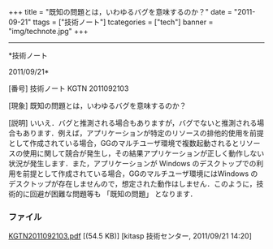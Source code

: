 ﻿+++
title = "既知の問題とは，いわゆるバグを意味するのか？"
date = "2011-09-21"
ttags = ["技術ノート"]
tcategories = ["tech"]
banner = "img/technote.jpg"
+++

-----------------------------------------------------------------------------------------------------------------------------

*技術ノート

2011/09/21*


[番号]
技術ノート KGTN 2011092103

[現象]
既知の問題とは，いわゆるバグを意味するのか？

[説明]
いいえ．バグと推測される場合もありますが，バグでないと推測される場合もあります．例えば，アプリケーションが特定のリソースの排他的使用を前提として作成されている場合，GGのマルチユーザ環境で複数起動されるとリソースの使用に関して競合が発生し，その結果アプリケーションが正しく動作しない状況が発生します．また，アプリケーションが
Windows
のデスクトップでの利用を前提として作成されている場合，GGのマルチユーザ環境にはWindows
のデスクトップが存在しませんので，想定された動作はしません．このように，技術的に回避が困難な問題等も
「既知の問題」 となります．


### ファイル

 
 


[KGTN2011092103.pdf](http://techreport.kitasp.net/attachments/download/636/KGTN2011092103.pdf)
 [(54.5 KB)] [kitasp 技術センター, 2011/09/21
14:20]


 


 

